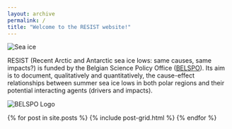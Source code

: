 ```yaml
---
layout: archive
permalink: /
title: "Welcome to the RESIST website!"
---
```


![Sea ice](/img/seaice.png)

RESIST (Recent Arctic and Antarctic sea ice lows: same causes, same impacts?) is funded by the Belgian Science Policy Office ([BELSPO](https://www.belspo.be/belspo/index_en.stm)). Its aim is to document, qualitatively and quantitatively, the cause-effect relationships between summer sea ice lows in both polar regions and their potential interacting agents (drivers and impacts).

![BELSPO Logo](/img/BELSPO_logo_EN.jpg")

<div class="tiles">
{% for post in site.posts %}
	{% include post-grid.html %}
{% endfor %}
</div><!-- /.tiles -->
